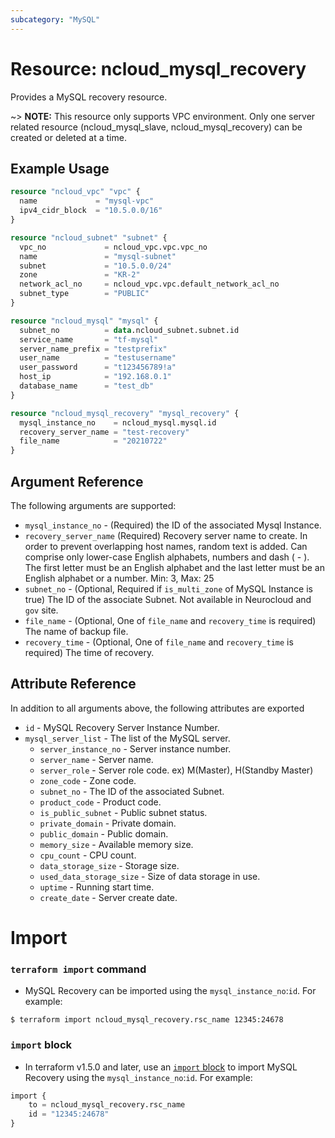 ```yaml
---
subcategory: "MySQL"
---
```


# Resource: ncloud_mysql_recovery

Provides a MySQL recovery resource.
 
~> **NOTE:** This resource only supports VPC environment. Only one server related resource (ncloud_mysql_slave, ncloud_mysql_recovery) can be created or deleted at a time.

## Example Usage

```terraform
resource "ncloud_vpc" "vpc" {
  name             = "mysql-vpc"
  ipv4_cidr_block  = "10.5.0.0/16"
}

resource "ncloud_subnet" "subnet" {
  vpc_no             = ncloud_vpc.vpc.vpc_no
  name               = "mysql-subnet"
  subnet             = "10.5.0.0/24"
  zone               = "KR-2"
  network_acl_no     = ncloud_vpc.vpc.default_network_acl_no
  subnet_type        = "PUBLIC"
}

resource "ncloud_mysql" "mysql" {
  subnet_no          = data.ncloud_subnet.subnet.id
  service_name       = "tf-mysql"
  server_name_prefix = "testprefix"
  user_name          = "testusername"
  user_password      = "t123456789!a"
  host_ip            = "192.168.0.1"
  database_name      = "test_db"
}

resource "ncloud_mysql_recovery" "mysql_recovery" {
  mysql_instance_no    = ncloud_mysql.mysql.id
  recovery_server_name = "test-recovery"
  file_name            = "20210722"
}
```

## Argument Reference

The following arguments are supported:

* `mysql_instance_no` - (Required) the ID of the associated Mysql Instance.
* `recovery_server_name` (Required) Recovery server name to create. In order to prevent overlapping host names, random text is added. Can comprise only lower-case English alphabets, numbers and dash ( - ). The first letter must be an English alphabet and the last letter must be an English alphabet or a number. Min: 3, Max: 25
* `subnet_no` - (Optional, Required if `is_multi_zone` of MySQL Instance is true) The ID of the associate Subnet. Not available in Neurocloud and `gov` site.
* `file_name` - (Optional, One of `file_name` and `recovery_time` is required) The name of backup file.
* `recovery_time` - (Optional, One of `file_name` and `recovery_time` is required) The time of recovery.

## Attribute Reference

In addition to all arguments above, the following attributes are exported

* `id` - MySQL Recovery Server Instance Number.
* `mysql_server_list` - The list of the MySQL server.
  * `server_instance_no` - Server instance number.
  * `server_name` - Server name.
  * `server_role` - Server role code. ex) M(Master), H(Standby Master)
  * `zone_code` - Zone code.
  * `subnet_no` - The ID of the associated Subnet.
  * `product_code` - Product code.
  * `is_public_subnet` - Public subnet status.
  * `private_domain` - Private domain.
  * `public_domain` - Public domain.
  * `memory_size` - Available memory size.
  * `cpu_count` - CPU count.
  * `data_storage_size` - Storage size.
  * `used_data_storage_size` - Size of data storage in use.
  * `uptime` - Running start time.
  * `create_date` - Server create date.

# Import

### `terraform import` command

* MySQL Recovery can be imported using the `mysql_instance_no`:`id`. For example:
```console
$ terraform import ncloud_mysql_recovery.rsc_name 12345:24678
```

### `import` block

* In terraform v1.5.0 and later, use an [`import` block](https://developer.hashicorp.com/terraform/language/import) to import MySQL Recovery using the `mysql_instance_no`:`id`. For example:

```terraform
import {
    to = ncloud_mysql_recovery.rsc_name
    id = "12345:24678"
}
```
